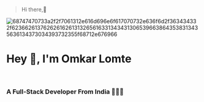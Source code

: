 > Hi there,👋

![68747470733a2f2f7061312e616d696e6f617070732e636f6d2f363434332f623662613762626162613132656163313434313065396638643538313435636134373034393732355f68712e676966](https://github.com/user-attachments/assets/2401c177-a9a5-4c7b-a999-fe0adc1882d5)

<h1> Hey 👋, I'm Omkar Lomte</h1>
<br>
<h3> A Full-Stack Developer From India 🤖🧑‍💻 </h3>
<br>
<!--
**omkarlomte29/omkarlomte29** is a ✨ _special_ ✨ repository because its `README.md` (this file) appears on your GitHub profile.

Here are some ideas to get you started:

- 🔭 I’m currently working on ...
- 🌱 I’m currently learning ...
- 👯 I’m looking to collaborate on ...
- 🤔 I’m looking for help with ...
- 💬 Ask me about ...
- 📫 How to reach me: ...
- 😄 Pronouns: ...
- ⚡ Fun fact: ...
-->
